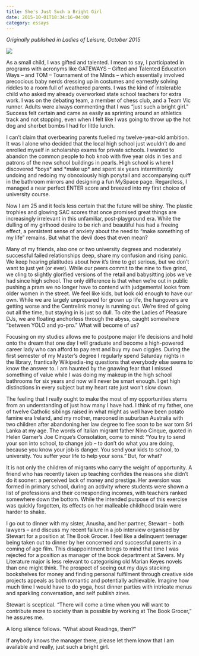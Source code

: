 ```yaml
---
title: She's Just Such a Bright Girl
date: 2015-10-01T18:34:16-04:00
category: essays
---
```

_Originally published in Ladies of Leisure, October 2015_

![](/img/clueless-cher-and-pen_600.jpg)

As a small child, I was gifted and talented. I mean to say, I participated in programs with acronyms like GATEWAYS – Gifted and Talented Education Ways – and TOM – Tournament of the Minds – which essentially involved precocious baby nerds dressing up in costumes and earnestly solving riddles to a room full of weathered parents. I was the kind of intolerable child who asked my already overworked state school teachers for extra work. I was on the debating team, a member of chess club, and a Team Vic runner. Adults were always commenting that I was “just such a bright girl.” Success felt certain and came as easily as sprinting around an athletics track and not stopping, even when I felt like I was going to throw up the hot dog and sherbet bombs I had for little lunch. 

I can’t claim that overbearing parents fuelled my twelve-year-old ambition. It was I alone who decided that the local high school just wouldn’t do and enrolled myself in scholarship exams for private schools. I wanted to abandon the common people to hob knob with five year olds in ties and patrons of the new school buildings in pearls. High school is where I discovered \*boys\* and \*make up\* and spent six years intermittently undoing and redoing my obnoxiously high ponytail and accompanying quiff in the bathroom mirrors and designing a fun MySpace page. Regardless, I managed a near perfect ENTER score and breezed into my first choice of university course. 

Now I am 25 and it feels less certain that the future will be shiny. The plastic trophies and glowing SAC scores that once promised great things are increasingly irrelevant in this unfamiliar, post-playground era. While the dulling of my girlhood desire to be rich and beautiful has had a freeing effect, a persistent sense of anxiety about the need to “make something of my life” remains. But what the devil does that even mean?

Many of my friends, also one or two university degrees and moderately successful failed relationships deep, share my confusion and rising panic. We keep hearing platitudes about how it’s time to get serious, but we don’t want to just yet (or ever). While our peers commit to the nine to five grind, we cling to slightly glorified versions of the retail and babysitting jobs we’ve had since high school. The only difference is that when we’re out in public pushing a pram we no longer have to contend with judgemental looks from older women in the street. We feel like kids, but look old enough to have our own. While we are largely unprepared for grown up life, the hangovers are getting worse and the Centrelink money is running out. We’re tired of going out all the time, but staying in is just so dull. To cite the Ladies of Pleasure DJs, we are floating anchorless through the abyss, caught somewhere “between YOLO and yo-pro.” What will become of us?

Focusing on my studies allows me to postpone major life decisions and hold onto the dream that one day I will graduate and become a high-powered career lady who can afford to pay rent and buy my own ciggies. During the first semester of my Master’s degree I regularly spend Saturday nights in the library, frantically Wikipedia-ing questions that everybody else seems to know the answer to. I am haunted by the gnawing fear that I missed something of value while I was doing my makeup in the high school bathrooms for six years and now will never be smart enough. I get high distinctions in every subject but my heart rate just won’t slow down. 

The feeling that I really ought to make the most of my opportunities stems 
from an understanding of just how many I have had. I think of my father, one of twelve Catholic siblings raised in what might as well have been potato famine era Ireland, and my mother, marooned in suburban Australia with two children after abandoning her law degree to flee soon to be war torn Sri Lanka at my age. The words of Italian migrant father Nino Cinque, quoted in Helen Garner’s Joe Cinque’s Consolation, come to mind: “You try to send your son into school, to change job – to don’t do what you are doing, because you know your job is danger. You send your kids to school, to university. You suffer your life to help your sons.” But, for what?

It is not only the children of migrants who carry the weight of opportunity. A friend who has recently taken up teaching confides the reasons she didn’t do it sooner: a perceived lack of money and prestige. Her aversion was formed in primary school, during an activity where students were shown a list of professions and their corresponding incomes, with teachers ranked somewhere down the bottom. While the intended purpose of this exercise was quickly forgotten, its effects on her malleable childhood brain were harder to shake. 

I go out to dinner with my sister, Anusha, and her partner, Stewart – both lawyers – and discuss my recent failure in a job interview organised by Stewart for a position at The Book Grocer. I feel like a delinquent teenager being taken out to dinner by her concerned and successful parents in a coming of age film. This disappointment brings to mind that time I was rejected for a position as manager of the book department at Savers. My Literature major is less relevant to categorising old Marian Keyes novels than one might think. The prospect of seeing out my days stacking bookshelves for money and finding personal fulfilment through creative side projects appeals as both romantic and potentially achievable. Imagine how much time I would have to do yoga, host dinner parties with intricate menus and sparkling conversation, and self publish zines.

Stewart is sceptical. “There will come a time when you will want to contribute more to society than is possible by working at The Book Grocer,” he assures me.

A long silence follows. “What about Readings, then?”

If anybody knows the manager there, please let them know that I am available and really, just such a bright girl.

